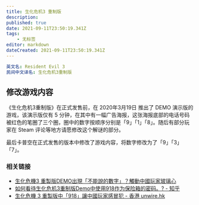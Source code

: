 ```yaml
---
title: 生化危机3 重制版
description: 
published: true
date: 2021-09-11T23:50:19.341Z
tags:
    - 无标签
editor: markdown
dateCreated: 2021-09-11T23:50:19.341Z
---
```


```YAML
英文名: Resident Evil 3
民间中文译名: 生化危机3重制版
```

## 修改游戏内容

《生化危机3重制版》在正式发售前，在 2020年3月19日 推出了 DEMO 演示版的游戏，该演示版仅有 5 分钟，在其中有一幅广告海报，这张海报底部的电话号码被红色的笔圈了三个圈，圈中的数字按顺序分别是「9」「1」「8」。随后有部分玩家在 Steam 评论等地方请愿修改这个解谜的部分。

最后卡普空在正式发售的版本中修改了游戏内容，将数字修改为了「9」「3」「7」。

### 相关链接

+ [生化危機3 重製版DEMO出現「不能說的數字」？觸動中國玩家玻璃心](https://web.archive.org/web/20210912045848/https://www.hk01.com/遊戲動漫/452925/生化危機3-重製版demo出現-不能說的數字-觸動中國玩家玻璃心)
+ [如何看待生化危机3重制版Demo中使用918作为保险箱的密码。? - 知乎](https://web.archive.org/web/20210912050636/https://www.zhihu.com/question/381164569)
+ [生化危機 3 重製版中「918」讓中國玩家感冒犯 - 香港 unwire.hk](https://web.archive.org/web/20210912045841/https://unwire.hk/2020/03/26/biohazard-re3-918/game-channel/)
